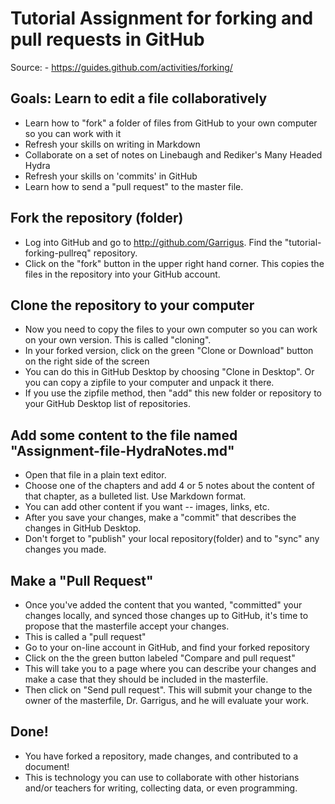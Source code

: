 # Tutorial Assignment for forking and pull requests in GitHub
Source:  - https://guides.github.com/activities/forking/
## Goals: Learn to edit a file collaboratively
- Learn how to "fork" a folder of files from GitHub to your own computer so you can work with it
- Refresh your skills on writing in Markdown
- Collaborate on a set of notes on Linebaugh and Rediker's Many Headed Hydra
- Refresh your skills on 'commits' in GitHub
- Learn how to send a "pull request" to the master file.

## Fork the repository (folder)

- Log into GitHub and go to http://github.com/Garrigus. Find the "tutorial-forking-pullreq" repository.
- Click on the "fork" button in the upper right hand corner. This copies the files in the repository into your GitHub account.

## Clone the repository to your computer
- Now you need to copy the files to your own computer so you can work on your own version. This is called "cloning".
- In your forked version, click on the green "Clone or Download" button on the right side of the screen
- You can do this in GitHub Desktop by choosing "Clone in Desktop". Or you can copy a zipfile to your computer and unpack it there.
- If you use the zipfile method, then "add" this new folder or repository to your GitHub Desktop list of repositories.

## Add some content to the file named "Assignment-file-HydraNotes.md"
- Open that file in a plain text editor.
- Choose one of the chapters and add 4 or 5 notes about the content of that chapter, as a bulleted list. Use Markdown format.
- You can add other content if you want -- images, links, etc.
- After you save your changes, make a "commit" that describes the changes in GitHub Desktop.
- Don't forget to "publish" your local repository(folder) and to "sync" any changes you made.

## Make a "Pull Request"
- Once you've added the content that you wanted, "committed" your changes locally, and synced those changes up to GitHub, it's time to propose that the masterfile accept your changes.
- This is called a "pull request"
- Go to your on-line account in GitHub, and find your forked repository
- Click on the the green button labeled "Compare and pull request"
- This will take you to a page where you can describe your changes and make a case that they should be included in the masterfile.
- Then click on "Send pull request". This will submit your change to the owner of the masterfile, Dr. Garrigus, and he will evaluate your work.

## Done!
- You have forked a repository, made changes, and contributed to a document!
- This is technology you can use to collaborate with other historians and/or teachers for writing, collecting data, or even programming.
